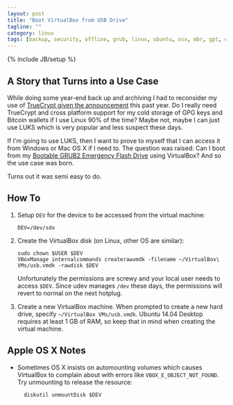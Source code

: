 ```yaml
---
layout: post
title: "Boot VirtualBox from USB Drive"
tagline: ""
category: linux
tags: [backup, security, offline, grub, linux, ubuntu, osx, mbr, gpt, efi, virtualbox, vm]
---
```

{% include JB/setup %}

## A Story that Turns into a Use Case

While doing some year-end back up and archiving I had to reconsider my use of [TrueCrypt given the announcement](https://en.wikipedia.org/wiki/TrueCrypt#End_of_life_announcement) this past year.  Do I really need TrueCrypt and cross platform support for my cold storage of GPG keys and Bitcoin wallets if I use Linux 90% of the time?  Maybe not, maybe I can just use LUKS which is very popular and less suspect these days.

If I'm going to use LUKS, then I want to prove to myself that I can access it from Windows or Mac OS X if I need to.  The question was raised: Can I boot from my [Bootable GRUB2 Emergency Flash Drive](../../22/boot-linux-isos-from-usb-sticks-using-grub) using VirtualBox?  And so the use case was born.

Turns out it was semi easy to do.

## How To


1.  Setup `DEV` for the device to be accessed from the virtual machine:

        DEV=/dev/sdx

2.  Create the VirtualBox disk (on Linux, other OS are similar):

        sudo chown $USER $DEV
        VBoxManage internalcommands createrawvmdk -filename ~/VirtualBox\ VMs/usb.vmdk -rawdisk $DEV

    Unfortunately the permissions are screwy and your local user needs to access `$DEV`.  Since udev manages `/dev` these days, the permissions will revert to normal on the next hotplug.

3.  Create a new VirtualBox machine.  When prompted to create a new hard drive, specify `~/VirtualBox VMs/usb.vmdk`.  Ubuntu 14.04 Desktop requires at least 1 GB of RAM, so keep that in mind when creating the virtual machine.


## Apple OS X Notes

* Sometimes OS X insists on automounting volumes which causes VirtualBox to complain about with errors like `VBOX_E_OBJECT_NOT_FOUND`.  Try unmounting to release the resource:

        diskutil unmountDisk $DEV
